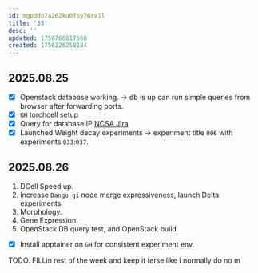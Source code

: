 ```yaml
---
id: mgpddo7a262ku0fby76rx1l
title: '35'
desc: ''
updated: 1756766017668
created: 1756226258184
---
```

## 2025.08.25

- [x] Openstack database working. → db is up can run simple queries from browser after forwarding ports.
- [x] `GH` torchcell setup
- [x] Query for database IP [NCSA Jira](https://jira.ncsa.illinois.edu/servicedesk/customer/portal/2/SUP-17200)
- [x] Launched Weight decay experiments → experiment title `006` with experiments `033`:`037`.

## 2025.08.26

1. DCell Speed up.
2. Increase `Dango_gi` node merge expressiveness, launch Delta experiments.
3. Morphology.
4. Gene Expression.
5. OpenStack DB query test, and OpenStack build.

- [x] Install apptainer on `GH` for consistent experiment env.

TODO. FILLin rest of the week and keep it terse like I normally do no m